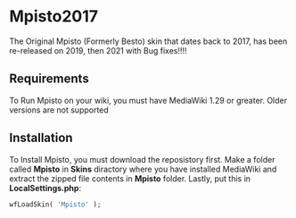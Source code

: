 # Mpisto2017
The Original Mpisto (Formerly Besto) skin that dates back to 2017, has been re-released on 2019, then 2021 with Bug fixes!!!!
## Requirements
To Run Mpisto on your wiki, you must have MediaWiki 1.29 or greater. Older versions are not supported
## Installation
To Install Mpisto, you must download the reposistory first. Make a folder called **Mpisto** in **Skins** diractory where you have installed MediaWiki and extract the zipped file contents in **Mpisto** folder.  Lastly, put this in **LocalSettings.php**:
```php
wfLoadSkin( 'Mpisto' );
```

